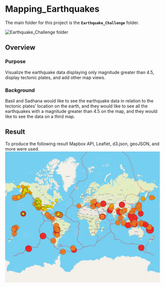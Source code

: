 # Mapping_Earthquakes
The main folder for this project is the **`Earthquake_Challenge`** folder.

![Earthquake_Challenge folder](https://github.com/suttarkar/Mapping_Earthquakes/tree/main/Earthquake_Challenge)

## Overview

### Purpose
Visualize the earthquake data displaying only magnitude greater than 4.5, display tectonic plates, and add other map views.

### Background
Basil and Sadhana would like to see the earthquake data in relation to the tectonic plates’ location on the earth, and they would like to see all the earthquakes with a magnitude greater than 4.5 on the map, and they would like to see the data on a third map.

## Result
To produce the following result Mapbox API, Leaflet, d3.json, geoJSON, and more were used.
![mappingearthquakes1](Earthquake_Challenge/mappingearthquakes1.png)

